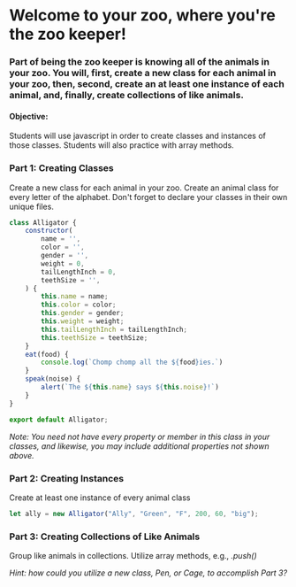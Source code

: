 # Welcome to your zoo, where you're the zoo keeper!
### Part of being the zoo keeper is knowing all of the animals in your zoo. You will, first, create a new class for each animal in your zoo, then, second, create an at least one instance of each animal, and, finally, create collections of like animals.

#### Objective:
Students will use javascript in order to create classes and instances of those classes. Students will also practice with array methods.

### Part 1: Creating Classes
Create a new class for each animal in your zoo.  Create an animal class for every letter of the alphabet. Don't forget to declare your classes in their own unique files.
```js
class Alligator {
    constructor(
        name = '',
        color = '',
        gender = '',
        weight = 0,
        tailLengthInch = 0,
        teethSize = '',
    ) {
        this.name = name;
        this.color = color;
        this.gender = gender;
        this.weight = weight;
        this.tailLengthInch = tailLengthInch;
        this.teethSize = teethSize;
    }
    eat(food) {
        console.log(`Chomp chomp all the ${food}ies.`)
    }
    speak(noise) {
        alert(`The ${this.name} says ${this.noise}!`)
    }
}

export default Alligator;
```
*Note: You need not have every property or member in this class in your classes, and likewise, you may include additional properties not shown above.*

### Part 2: Creating Instances
Create at least one instance of every animal class
```js
let ally = new Alligator("Ally", "Green", "F", 200, 60, "big");
```

### Part 3: Creating Collections of Like Animals
Group like animals in collections. Utilize array methods, e.g., *.push()* 

*Hint: how could you utilize a new class, Pen, or Cage, to accomplish Part 3?*
